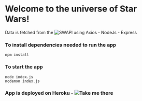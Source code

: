 # Welcome to the universe of Star Wars!

Data is fetched from the ![SWAPI](https://swapi.dev/) using Axios - NodeJs - Express 

### To install dependencies needed to run the app
```
npm install 
```
### To start the app
```
node index.js 
nodemon index.js
```
### App is deployed on Heroku - ![Take me there](ctd-swapi.herokuapp.com/)
